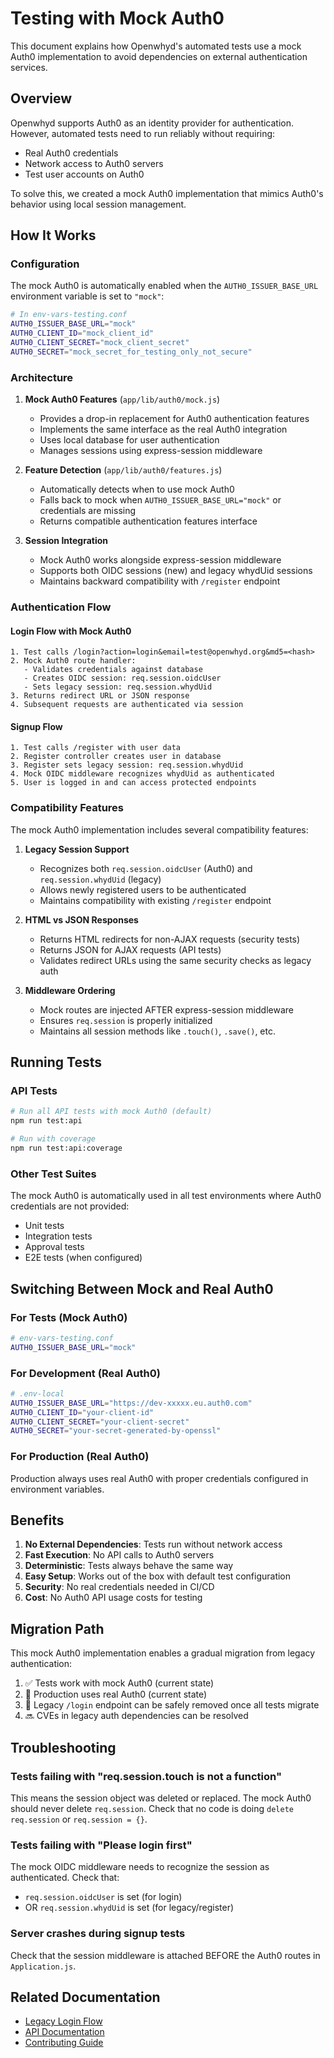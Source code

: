 # Testing with Mock Auth0

This document explains how Openwhyd's automated tests use a mock Auth0 implementation to avoid dependencies on external authentication services.

## Overview

Openwhyd supports Auth0 as an identity provider for authentication. However, automated tests need to run reliably without requiring:
- Real Auth0 credentials
- Network access to Auth0 servers
- Test user accounts on Auth0

To solve this, we created a mock Auth0 implementation that mimics Auth0's behavior using local session management.

## How It Works

### Configuration

The mock Auth0 is automatically enabled when the `AUTH0_ISSUER_BASE_URL` environment variable is set to `"mock"`:

```bash
# In env-vars-testing.conf
AUTH0_ISSUER_BASE_URL="mock"
AUTH0_CLIENT_ID="mock_client_id"
AUTH0_CLIENT_SECRET="mock_client_secret"
AUTH0_SECRET="mock_secret_for_testing_only_not_secure"
```

### Architecture

1. **Mock Auth0 Features** (`app/lib/auth0/mock.js`)
   - Provides a drop-in replacement for Auth0 authentication features
   - Implements the same interface as the real Auth0 integration
   - Uses local database for user authentication
   - Manages sessions using express-session middleware

2. **Feature Detection** (`app/lib/auth0/features.js`)
   - Automatically detects when to use mock Auth0
   - Falls back to mock when `AUTH0_ISSUER_BASE_URL="mock"` or credentials are missing
   - Returns compatible authentication features interface

3. **Session Integration**
   - Mock Auth0 works alongside express-session middleware
   - Supports both OIDC sessions (new) and legacy whydUid sessions
   - Maintains backward compatibility with `/register` endpoint

### Authentication Flow

#### Login Flow with Mock Auth0

```
1. Test calls /login?action=login&email=test@openwhyd.org&md5=<hash>
2. Mock Auth0 route handler:
   - Validates credentials against database
   - Creates OIDC session: req.session.oidcUser
   - Sets legacy session: req.session.whydUid
3. Returns redirect URL or JSON response
4. Subsequent requests are authenticated via session
```

#### Signup Flow

```
1. Test calls /register with user data
2. Register controller creates user in database
3. Register sets legacy session: req.session.whydUid
4. Mock OIDC middleware recognizes whydUid as authenticated
5. User is logged in and can access protected endpoints
```

### Compatibility Features

The mock Auth0 implementation includes several compatibility features:

1. **Legacy Session Support**
   - Recognizes both `req.session.oidcUser` (Auth0) and `req.session.whydUid` (legacy)
   - Allows newly registered users to be authenticated
   - Maintains compatibility with existing `/register` endpoint

2. **HTML vs JSON Responses**
   - Returns HTML redirects for non-AJAX requests (security tests)
   - Returns JSON for AJAX requests (API tests)
   - Validates redirect URLs using the same security checks as legacy auth

3. **Middleware Ordering**
   - Mock routes are injected AFTER express-session middleware
   - Ensures `req.session` is properly initialized
   - Maintains all session methods like `.touch()`, `.save()`, etc.

## Running Tests

### API Tests

```bash
# Run all API tests with mock Auth0 (default)
npm run test:api

# Run with coverage
npm run test:api:coverage
```

### Other Test Suites

The mock Auth0 is automatically used in all test environments where Auth0 credentials are not provided:

- Unit tests
- Integration tests
- Approval tests
- E2E tests (when configured)

## Switching Between Mock and Real Auth0

### For Tests (Mock Auth0)

```bash
# env-vars-testing.conf
AUTH0_ISSUER_BASE_URL="mock"
```

### For Development (Real Auth0)

```bash
# .env-local
AUTH0_ISSUER_BASE_URL="https://dev-xxxxx.eu.auth0.com"
AUTH0_CLIENT_ID="your-client-id"
AUTH0_CLIENT_SECRET="your-client-secret"
AUTH0_SECRET="your-secret-generated-by-openssl"
```

### For Production (Real Auth0)

Production always uses real Auth0 with proper credentials configured in environment variables.

## Benefits

1. **No External Dependencies**: Tests run without network access
2. **Fast Execution**: No API calls to Auth0 servers
3. **Deterministic**: Tests always behave the same way
4. **Easy Setup**: Works out of the box with default test configuration
5. **Security**: No real credentials needed in CI/CD
6. **Cost**: No Auth0 API usage costs for testing

## Migration Path

This mock Auth0 implementation enables a gradual migration from legacy authentication:

1. ✅ Tests work with mock Auth0 (current state)
2. 🔄 Production uses real Auth0 (current state)
3. 🔄 Legacy `/login` endpoint can be safely removed once all tests migrate
4. 🔜 CVEs in legacy auth dependencies can be resolved

## Troubleshooting

### Tests failing with "req.session.touch is not a function"

This means the session object was deleted or replaced. The mock Auth0 should never delete `req.session`. Check that no code is doing `delete req.session` or `req.session = {}`.

### Tests failing with "Please login first"

The mock OIDC middleware needs to recognize the session as authenticated. Check that:
- `req.session.oidcUser` is set (for login)
- OR `req.session.whydUid` is set (for legacy/register)

### Server crashes during signup tests

Check that the session middleware is attached BEFORE the Auth0 routes in `Application.js`.

## Related Documentation

- [Legacy Login Flow](./legacy-login-flow.md)
- [API Documentation](./API.md)
- [Contributing Guide](./CONTRIBUTING.md)
